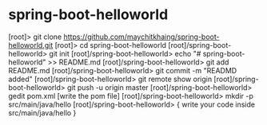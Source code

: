 # spring-boot-helloworld

[root]> git clone https://github.com/maychitkhaing/spring-boot-helloworld.git
[root]> cd spring-boot-helloworld
[root]/spring-boot-helloworld> git init
[root]/spring-boot-helloworld> echo "# spring-boot-helloworld" >> README.md
[root]/spring-boot-helloworld> git add README.md
[root]/spring-boot-helloworld> git commit -m "READMD added"
[root]/spring-boot-helloworld> git remote show origin
[root]/spring-boot-helloworld> git push -u origin master
[root]/spring-boot-helloworld> gedit pom.xml [write the pom file]
[root]/spring-boot-helloworld> mkdir -p src/main/java/hello
[root]/spring-boot-helloworld> { write your code inside src/main/java/hello }




